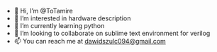 - 👋 Hi, I’m @ToTamire
- 👀 I’m interested in hardware description
- 🌱 I’m currently learning python
- 💞️ I’m looking to collaborate on sublime text environment for verilog
- 📫 You can reach me at dawidszulc094@gmail.com

<!---
ToTamire/ToTamire is a ✨ special ✨ repository because its `README.md` (this file) appears on your GitHub profile.
You can click the Preview link to take a look at your changes.
--->
